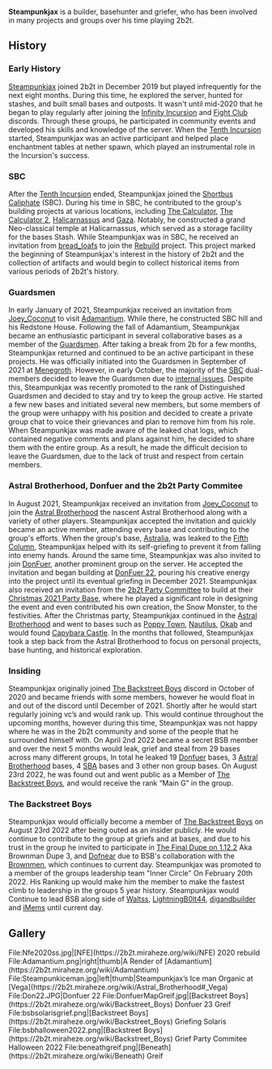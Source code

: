 **Steampunkjax** is a builder, basehunter and griefer, who has been involved in many projects and groups over his time playing 2b2t.

## History
### Early History
[Steampunkjax](https://2b2t.miraheze.org/wiki/Steampunkjax) joined 2b2t in December 2019 but played infrequently for the next eight months. During this time, he explored the server, hunted for stashes, and built small bases and outposts. It wasn't until mid-2020 that he began to play regularly after joining the [Infinity Incursion](https://2b2t.miraheze.org/wiki/Infinity_Incursion) and [Fight Club](https://2b2t.miraheze.org/wiki/Fight_Club) discords. Through these groups, he participated in community events and developed his skills and knowledge of the server. When the [Tenth Incursion](https://2b2t.miraheze.org/wiki/Tenth_Incursion) started, Steampunkjax was an active participant and helped place enchantment tables at nether spawn, which played an instrumental role in the Incursion's success.

### SBC
After the [Tenth Incursion](https://2b2t.miraheze.org/wiki/Tenth_Incursion) ended, Steampunkjax joined the [Shortbus Caliphate](https://2b2t.miraheze.org/wiki/Shortbus_Caliphate) (SBC). During his time in SBC, he contributed to the group's building projects at various locations, including [The Calculator](https://2b2t.miraheze.org/wiki/Shortbus_Caliphate#The_Calculators), [The Calculator 2](https://2b2t.miraheze.org/wiki/Shortbus_Caliphate#The_Calculators), [Halicarnassus](https://2b2t.miraheze.org/wiki/Halicarnassus) and [Gaza](https://2b2t.miraheze.org/wiki/Shortbus_Caliphate#Gaza). Notably, he constructed a grand Neo-classical temple at Halicarnassus, which served as a storage facility for the bases Stash. While Steampunkjax was in SBC, he received an invitation from [bread_loafs](https://2b2t.miraheze.org/wiki/bread_loafs) to join the [Rebuild](https://2b2t.miraheze.org/wiki/NFE#_Rebuild) project. This project marked the beginning of Steampunkjax's interest in the history of 2b2t and the collection of artifacts and would begin to collect historical items from various periods of 2b2t's history.

### Guardsmen
In early January of 2021, Steampunkjax received an invitation from [Joey_Coconut](https://2b2t.miraheze.org/wiki/Joey_Coconut) to visit [Adamantium](https://2b2t.miraheze.org/wiki/Adamantium). While there, he constructed SBC hill and his Redstone House. Following the fall of Adamantium, Steampunkjax became an enthusiastic participant in several collaborative bases as a member of the [Guardsmen](https://2b2t.miraheze.org/wiki/Guardsmen). After taking a break from 2b for a few months, Steampunkjax returned and continued to be an active participant in these projects. He was officially initiated into the Guardsmen in September of 2021 at [Menegroth](https://2b2t.miraheze.org/wiki/Astral_Brotherhood#Formative_bases). However, in early October, the majority of the [SBC](https://2b2t.miraheze.org/wiki/SBC) dual-members decided to leave the Guardsmen due to [internal issues](https://2b2t.miraheze.org/wiki/Guardsmen#Leadership_Troubles). Despite this, Steampunkjax was recently promoted to the rank of Distinguished Guardsmen and decided to stay and try to keep the group active. He started a few new bases and initiated several new members, but some members of the group were unhappy with his position and decided to create a private group chat to voice their grievances and plan to remove him from his role. When Steampunkjax was made aware of the leaked chat logs, which contained negative comments and plans against him, he decided to share them with the entire group. As a result, he made the difficult decision to leave the Guardsmen, due to the lack of trust and respect from certain members.

### Astral Brotherhood, Donfuer and the 2b2t Party Commitee
In August 2021, Steampunkjax received an invitation from [Joey_Coconut](https://2b2t.miraheze.org/wiki/Joey_Coconut) to join the [Astral Brotherhood](https://2b2t.miraheze.org/wiki/Astral_Brotherhood) the nascent Astral Brotherhood along with a variety of other players. Steampunkjax accepted the invitation and quickly became an active member, attending every base and contributing to the group's efforts. When the group's base, [Astralia](https://2b2t.miraheze.org/wiki/Astral_Brotherhood#Formative_bases), was leaked to the [Fifth Column](https://2b2t.miraheze.org/wiki/Fifth_Column), Steampunkjax helped with its self-griefing to prevent it from falling into enemy hands. Around the same time, Steampunkjax was also invited to join [DonFuer](https://2b2t.miraheze.org/wiki/DonFuer), another prominent group on the server. He accepted the invitation and began building at [DonFuer 22](https://2b2t.miraheze.org/wiki/DonFuer_22), pouring his creative energy into the project until its eventual griefing in December 2021. Steampunkjax also received an invitation from the [2b2t Party Committee](https://2b2t.miraheze.org/wiki/2b2t_Party_Committee) to build at their [Christmas 2021 Party Base](https://2b2t.miraheze.org/wiki/2b2t_Party_Committee#Christmas_2021_Party_Base), where he played a significant role in designing the event and even contributed his own creation, the Snow Monster, to the festivities. After the Christmas party, Steampunkjax continued in the [Astral Brotherhood](https://2b2t.miraheze.org/wiki/Astral_Brotherhood) and went to bases such as [Poppy Town](https://2b2t.miraheze.org/wiki/Poppy_Town), [Nautilus](https://2b2t.miraheze.org/wiki/Nautilus), [Okab](https://2b2t.miraheze.org/wiki/Astral_Brotherhood#_Okab) and would found [Capybara Castle](https://2b2t.miraheze.org/wiki/Astral_Brotherhood#_Capybara_Castle). In the months that followed, Steampunkjax took a step back from the Astral Brotherhood to focus on personal projects, base hunting, and historical exploration.

### Insiding
Steampunkjax originally joined [The Backstreet Boys](https://2b2t.miraheze.org/wiki/The_Backstreet_Boys) discord in October of 2020 and became friends with some members, however he would float in and out of the discord until December of 2021. Shortly after he would start regularly joining vc’s and would rank up. This would continue throughout the upcoming months, however during this time, Steampunkjax was not happy where he was in the 2b2t community and some of the people that he surrounded himself with. On April 2nd 2022 became a secret BSB member and over the next 5 months would leak, grief and steal from 29 bases across many different groups, In total he leaked 19 [Donfuer](https://2b2t.miraheze.org/wiki/Donfuer) bases, 3 [Astral Brotherhood](https://2b2t.miraheze.org/wiki/Astral_Brotherhood) bases, 4 [SBA](https://2b2t.miraheze.org/wiki/SBA) bases and 3 other non group bases. On August 23rd 2022, he was found out and went public as a Member of [The Backstreet Boys](https://2b2t.miraheze.org/wiki/The_Backstreet_Boys), and would receive the rank “Main G” in the group.

### The Backstreet Boys
Steampunkjax would officially become a member of [The Backstreet Boys](https://2b2t.miraheze.org/wiki/The_Backstreet_Boys) on August 23rd 2022 after being outed as an insider publicly. He would continue to contribute to the group at griefs and at bases, and due to his trust in the group he invited to participate in [The Final Dupe on 1.12.2](https://youtu.be/_W32kT4OsW0) Aka Brownman Dupe 3, and [Dofnear](https://2b2t.miraheze.org/wiki/Dofnear) due to BSB's collaboration with the [Brownmen](https://2b2t.miraheze.org/wiki/Brownmen), which continues to current day. Steampunkjax was promoted to a member of the groups leadership team "Inner Circle" On February 20th 2022. His Ranking up would make him the member to make the fastest climb to leadership in the groups 5 year history. Steampunkjax would Continue to lead BSB along side of [Waltss](https://2b2t.miraheze.org/wiki/Waltss), [LightningB0lt44](https://2b2t.miraheze.org/wiki/LightningB0lt44), [digandbuilder](https://2b2t.miraheze.org/wiki/digandbuilder) and [iMems](https://2b2t.miraheze.org/wiki/iMems) until current day.

## Gallery
<gallery mode="nolines" widths="300" heights="300">
File:Nfe2020ss.jpg|[NFE](https://2b2t.miraheze.org/wiki/NFE) 2020 rebuild
File:Adamantium.png|right|thumb|A Render of [Adamantium](https://2b2t.miraheze.org/wiki/Adamantium)
File:Steampunkiceman.jpg|left|thumb|Steampunkjax’s Ice man Organic at [Vega](https://2b2t.miraheze.org/wiki/Astral_Brotherhood#_Vega)
File:Don22.JPG|Donfuer 22
File:DonfuerMapGreif.jpg|[Backstreet Boys](https://2b2t.miraheze.org/wiki/Backstreet_Boys) Donfuer 23 Greif
File:bsbsolarisgrief.png|[Backstreet Boys](https://2b2t.miraheze.org/wiki/Backstreet_Boys) Griefing Solaris
File:bsbhalloween2022.png|[Backstreet Boys](https://2b2t.miraheze.org/wiki/Backstreet_Boys) Grief Party Commitee Halloween 2022
File:beneathgreif.png|[Beneath](https://2b2t.miraheze.org/wiki/Beneath) Greif
</gallery>